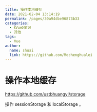 ```yaml
---
title: 操作本地缓存
date: 2021-02-04 13:14:19
permalink: /pages/30a94dbe96873b33
categories:
  - 《Vue》笔记
  - 其他
tags:
  - Vue
author:
  name: shuai
  link: https://github.com/Mochenghualei
---
```

# 操作本地缓存

<https://github.com/ustbhuangyi/storage>

操作 sessionStorage 和 localStorage 。
